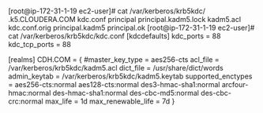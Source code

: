 ###

[root@ip-172-31-1-19 ec2-user]# cat /var/kerberos/krb5kdc/
.k5.CLOUDERA.COM      kdc.conf              principal             principal.kadm5.lock
kadm5.acl             kdc.conf.orig         principal.kadm5       principal.ok
[root@ip-172-31-1-19 ec2-user]# cat /var/kerberos/krb5kdc/kdc.conf
[kdcdefaults]
 kdc_ports = 88
 kdc_tcp_ports = 88

[realms]
  CDH.COM = {
  #master_key_type = aes256-cts
  acl_file = /var/kerberos/krb5kdc/kadm5.acl
  dict_file = /usr/share/dict/words
  admin_keytab = /var/kerberos/krb5kdc/kadm5.keytab
  supported_enctypes = aes256-cts:normal aes128-cts:normal des3-hmac-sha1:normal arcfour-hmac:normal des-hmac-sha1:normal des-cbc-md5:normal des-cbc-crc:normal
  max_life = 1d
  max_renewable_life = 7d
 }

###